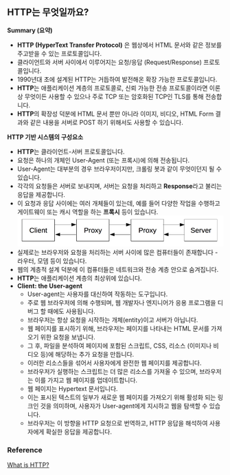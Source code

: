 ## HTTP는 무엇일까요?

**Summary (요약)**
- **HTTP (HyperText Transfer Protocol)** 은 웹상에서 HTML 문서와 같은 정보를 주고받을 수 있는 프로토콜입니다.
- 클라이언트와 서버 사이에서 이루어지는 요청/응답 (Request/Response) 프로토콜입니다.
- 1990년대 초에 설계된 HTTP는 거듭하여 발전해온 확장 가능한 프로토콜입니다.
- **HTTP**는 애플리케이션 계층의 프로토콜로, 신뢰 가능한 전송 프로토콜이라면 이론상 무엇이든 사용할 수 있으나 주로 TCP 또는 암호화된 TCP인 TLS를 통해 전송합니다.
- **HTTP**의 확장성 덕분에 HTML 문서 뿐만 아니라 이미지, 비디오, HTML Form 결과와 같은 내용을 서버로 POST 하기 위해서도 사용할 수 있습니다.

**HTTP 기반 시스템의 구성요소**
- **HTTP**는 클라이언트-서버 프로토콜입니다.
- 요청은 하나의 개체인 User-Agent (또는 프록시)에 의해 전송됩니다.
- User-Agent는 대부분의 경우 브라우저이지만, 크롤링 봇과 같이 무엇이던지 될 수 있습니다.
- 각각의 요청들은 서버로 보내지며, 서버는 요청을 처리하고 **Response**라고 불리는 응답을 제공합니다.
- 이 요청과 응답 사이에는 여러 개체들이 있는데, 예를 들어 다양한 작업을 수행하고 게이트웨이 또는 캐시 역할을 하는 **프록시** 등이 있습니다.
  ![What-is-HTTP-1](https://github.com/wooogi123/Development_Roadmap/blob/master/docs/Internet/images/What-is-HTTP-1.png)
- 실제로는 브라우저와 요청을 처리하는 서버 사이에 많은 컴퓨터들이 존재합니다 - 라우터, 모뎀 등이 있습니다.
- 웹의 계층적 설계 덕분에 이 컴퓨터들은 네트워크와 전송 계층 안으로 숨겨집니다.
- **HTTP**는 애플리케이션 계층의 최상위에 있습니다.
- **Client: the User-agent**
  * User-agent는 사용자를 대신하여 작동하는 도구입니다.
  * 주로 웹 브라우저에 의해 수행되며, 웹 개발자나 엔지니어가 응용 프로그램을 디버그 할 때에도 사용됩니다.
  * 브라우저는 항상 요청을 시작하는 개체(entity)이고 서버가 아닙니다.
  * 웹 페이지를 표시하기 위해, 브라우저는 페이지를 나타내는 HTML 문서를 가져오기 위한 요청을 보냅니다.
  * 그 후, 파일을 분석하여 페이지에 포함된 스크립트, CSS, 리소스 (이미지나 비디오 등)에 해당하는 추가 요청을 만듭니다.
  * 이러한 리소스들을 섞어서 사용자에게 완전한 웹 페이지를 제공합니다.
  * 브라우저가 실행하는 스크립트는 더 많은 리소스를 가져올 수 있으며, 브라우저는 이를 가지고 웹 페이지를 업데이트합니다.
  * 웹 페이지는 Hypertext 문서입니다.
  * 이는 표시된 텍스트의 일부가 새로운 웹 페이지를 가져오기 위해 활성화 되는 링크인 것을 의미하며, 사용자가 User-agent에게 지시하고 웹을 탐색할 수 있습니다. 
  * 브라우저는 이 방향을 HTTP 요청으로 번역하고, HTTP 응답을 해석하여 사용자에게 확실한 응답을 제공합니다.

### Reference
  [What is HTTP?](https://developer.mozilla.org/en-US/docs/Web/HTTP/Overview)
